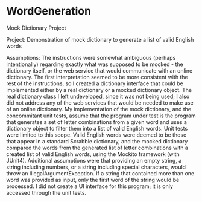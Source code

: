 # WordGeneration
Mock Dictionary Project

Project: Demonstration of mock dictionary to generate a list of valid English words

Assumptions: The instructions were somewhat ambiguous (perhaps intentionally) regarding exactly what was supposed to be mocked - the dictionary itself, or the web service that would communicate with an online dictionary. The first interpretation seemed to be more consistent with the rest of the instructions, so I created a dictionary interface that could be implemented either by a real dictionary or a mocked dictionary object. The real dictionary class I left undeveloped, since it was not being used; I also did not address any of the web services that would be needed to make use of an online dictionary. My implementation of the mock dictionary, and the concommitant unit tests, assume that the program under test is the program that generates a set of letter combinations from a given word and uses a dictionary object to filter them into a list of valid English words. Unit tests were limited to this scope. Valid English words were deemed to be those that appear in a standard Scrabble dictionary, and the mocked dictionary compared the words from the generated list of letter combinations with a created list of valid English words, using the Mockito framework (with JUnit4). Additional assumptions were that providing an empty string, a string including numbers, or a string including special characters, would throw an IllegalArgumentException. If a string that contained more than one word was provided as input, only the first word of the string would be processed. I did not create a UI interface for this program; it is only accessed through the unit tests.
